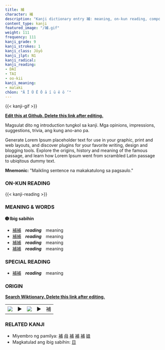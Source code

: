 ```yaml
---
title: 補
character: 補
description: "Kanji dictionary entry 補: meaning, on-kun reading, compounds, origin, related kanji"
content_type: kanji
featured_image: "/補.gif"
weight: 111
frequency: 111
kanji_grade: 9
kanji_strokes: 1
kanji_class: Jōyō
kanji_jlpt: N1
kanji_radical: 
kanji_reading: 
- DAI
- TAI
- oo-kii
kanji_meaning:
- malaki
chōon: "Ā Ī Ū Ē Ō ā ī ū ē ō ’"
---
```

[//]: # (Don't edit the line below. Kanji animated GIF code is automatically generated.)
{{< kanji-gif >}}

[//]: # (Edit below this line.)

**[Edit this at Github. Delete this link after editing.](https://github.com/tim0g/tim/tree/main/content/kanji/補/index.md)**

Magsulat dito ng introduction tungkol sa kanji. Mga opinions, impressions, suggestions, trivia, ang kung ano-ano pa.

Generate Lorem Ipsum placeholder text for use in your graphic, print and web layouts, and discover plugins for your favorite writing, design and blogging tools. Explore the origins, history and meaning of the famous passage, and learn how Lorem Ipsum went from scrambled Latin passage to ubiqitous dummy text.
 
**Mnemonic:** "Maikling sentence na makakatulong sa pagsaulo."

### ON-KUN READING

[//]: # (Don't edit the line below. ON-KUN READING code is automatically generated.)
{{< kanji-reading >}}

### MEANING & WORDS

#### ➊ **Ibig sabihin**
  - [補](../補)[補](../補)　***reading***　meaning
  - [補](../補)[補](../補)　***reading***　meaning
  - [補](../補)[補](../補)　***reading***　meaning
  - [補](../補)[補](../補)　***reading***　meaning

### SPECIAL READING
  - [補](../補)[補](../補)　***reading***　meaning

### ORIGIN

**[Search Wiktionary. Delete this link after editing.](https://wiktionary.org/wiki/補)**
<table class="kanji-table"><tr><td>
<img src="60px-補-bronze.svg.png">
</td><td>▶</td><td>
<img src="60px-補-oracle.svg.png">
</td><td>▶</td>
<td class="kanji-origin">補</td>
</tr></table>

### RELATED KANJI
- Miyembro ng pamilya: [補](../補) [母](../母) [補](../補) [補](../補) [補](../補) [娘](../娘)
- Magkatulad ang ibig sabihin: [日](../日)
